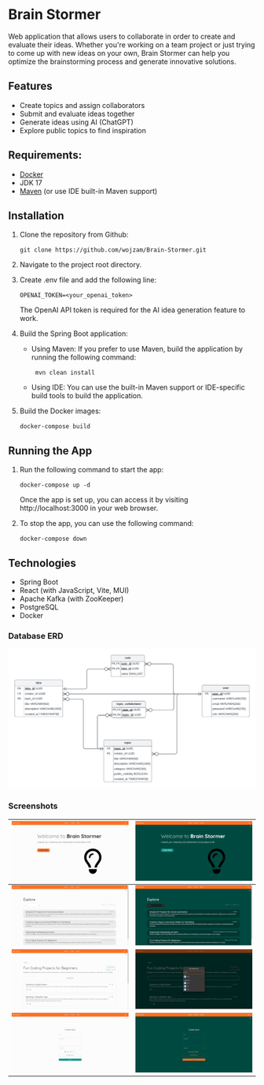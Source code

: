 # Brain Stormer

Web application that allows users to collaborate in order to create and evaluate their ideas.
Whether you're working on a team project or just trying to come up with new ideas on your own,
Brain Stormer can help you optimize the brainstorming process and generate innovative solutions.

## Features

- Create topics and assign collaborators
- Submit and evaluate ideas together
- Generate ideas using AI (ChatGPT)
- Explore public topics to find inspiration

## Requirements:

- [Docker](https://www.docker.com/)
- JDK 17
- [Maven](https://maven.apache.org/) (or use IDE built-in Maven support)

## Installation

1. Clone the repository from Github:

       git clone https://github.com/wojzam/Brain-Stormer.git

2. Navigate to the project root directory.

3. Create .env file and add the following line:

       OPENAI_TOKEN=<your_openai_token>
   The OpenAI API token is required for the AI idea generation feature to work.

4. Build the Spring Boot application:

    - Using Maven: If you prefer to use Maven, build the application by running the following command:

           mvn clean install

    - Using IDE: You can use the built-in Maven support or IDE-specific build tools to build the application.

5. Build the Docker images:

       docker-compose build

## Running the App

1. Run the following command to start the app:

       docker-compose up -d

   Once the app is set up, you can access it by visiting http://localhost:3000 in your web browser.

2. To stop the app, you can use the following command:

       docker-compose down

## Technologies

- Spring Boot
- React (with JavaScript, Vite, MUI)
- Apache Kafka (with ZooKeeper)
- PostgreSQL
- Docker

### Database ERD

![database-erd](/ERD.png)

### Screenshots

| <img src="screenshots/11.jpg"> | <img src="screenshots/12.jpg"> |
|--------------------------------|--------------------------------|
| <img src="screenshots/21.jpg"> | <img src="screenshots/22.jpg"> |
| <img src="screenshots/31.jpg"> | <img src="screenshots/32.jpg"> |
| <img src="screenshots/41.jpg"> | <img src="screenshots/42.jpg"> |